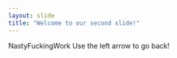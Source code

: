 ```yaml
---
layout: slide
title: "Welcome to our second slide!"
---
```

NastyFuckingWork
Use the left arrow to go back!
